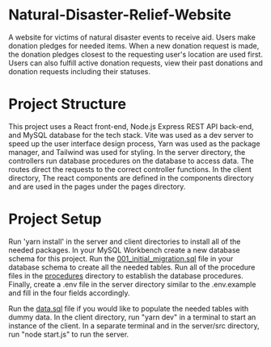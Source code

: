 # Natural-Disaster-Relief-Website
A website for victims of natural disaster events to receive aid. Users make donation pledges for needed items. When a new donation request is made, the donation pledges closest to the requesting user's location are used first. Users can also fulfill active donation requests, view their past donations and donation requests including their statuses.

# Project Structure 
This project uses a React front-end, Node.js Express REST API back-end, and MySQL database for the tech stack. Vite was used as a dev server to speed up the user interface design process, Yarn was used as the package manager, and Tailwind was used for styling. In the server directory, the controllers run database procedures on the database to access data. The routes direct the requests to the correct controller functions. In the client directory, The react components are defined in the components directory and are used in the pages under the pages directory. 

# Project Setup
Run 'yarn install' in the server and client directories to install all of the needed packages. In your MySQL Workbench create a new database schema for this project. Run the [001_initial_migration.sql](server/db/migrations/001_initial_migration.sql) file in your database schema to create all the needed tables. Run all of the procedure files in the [procedures](server\db\procedures) directory to establish the database procedures. Finally, create a .env file in the server directory similar to the .env.example and fill in the four fields accordingly. 

Run the [data.sql](server\db\dummydata\data.sql) file if you would like to populate the needed tables with dummy data. In the client directory, run "yarn dev" in a terminal to start an instance of the client. In a separate terminal and in the server/src directory, run "node start.js" to run the server.
